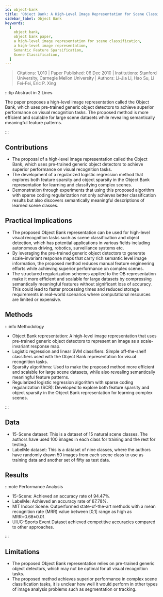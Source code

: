 ```yaml
---
id: object-bank
title: 'Object Bank: A High-Level Image Representation for Scene Classification & Semantic Feature Sparsification'
sidebar_label: Object Bank
keywords:
  [
    object bank,
    object bank paper,
    a high-level image representation for scene classification,
    a high-level image representation,
    Semantic Feature Sparsification,
    Scene Classification,
  ]
---
```


> Citations: 1,010 | Paper Published: 06 Dec 2010 | Institutions: Stanford University, Carnegie Mellon University | Authors: Li-Jia Li, Hao Su, Li Fei-Fei, Eric P. Xing

<!-- Prettier doesn't change this -->
:::tip Abstract in 2 Lines

The paper proposes a high-level image representation called the Object Bank, which uses pre-trained generic object detectors to achieve superior performance on visual recognition tasks. The proposed method is more efficient and scalable for large scene datasets while revealing semantically meaningful feature patterns.

:::


## Contributions 

- The proposal of a high-level image representation called the Object Bank, which uses pre-trained generic object detectors to achieve superior performance on visual recognition tasks.
- The development of a regularized logistic regression method that explores both feature sparsity and object sparsity in the Object Bank representation for learning and classifying complex scenes. 
- Demonstration through experiments that using this proposed algorithm with sparse coding regularization not only achieves better classification results but also discovers semantically meaningful descriptions of learned scene classes.

## Practical Implications

- The proposed Object Bank representation can be used for high-level visual recognition tasks such as scene classification and object detection, which has potential applications in various fields including autonomous driving, robotics, surveillance systems etc.
- By leveraging the pre-trained generic object detectors to generate scale-invariant response maps that carry rich semantic level image information, the proposed method reduces manual feature engineering efforts while achieving superior performance on complex scenes. 
- The structured regularization schemes applied to the OB representation make it more efficient and scalable for large datasets by compressing semantically meaningful features without significant loss of accuracy. This could lead to faster processing times and reduced storage requirements in real-world scenarios where computational resources are limited or expensive.


## Methods
<!-- Prettier doesn't change this -->
:::info Methodology

- Object Bank representation: A high-level image representation that uses pre-trained generic object detectors to represent an image as a scale-invariant response map.
- Logistic regression and linear SVM classifiers: Simple off-the-shelf classifiers used with the Object Bank representation for visual recognition tasks. 
- Sparsity algorithms: Used to make the proposed method more efficient and scalable for large scene datasets, while also revealing semantically meaningful feature patterns.
- Regularized logistic regression algorithm with sparse coding regularization (SCR): Developed to explore both feature sparsity and object sparsity in the Object Bank representation for learning complex scenes.

:::

## Data
- 15-Scene dataset: This is a dataset of 15 natural scene classes. The authors have used 100 images in each class for training and the rest for testing.
- LabelMe dataset: This is a dataset of nine classes, where the authors have randomly drawn 50 images from each scene class to use as training data and another set of fifty as test data.

## Results
<!-- Prettier doesn't change this -->
:::note Performance Analysis

- 15-Scene: Achieved an accuracy rate of 94.47%.
- LabelMe: Achieved an accuracy rate of 87.78%. 
- MIT Indoor Scene: Outperformed state-of-the-art methods with a mean recognition rate (MRR) value between [0,1] range as high as MRR=0.68±0.01.
- UIUC-Sports Event Dataset achieved competitive accuracies compared to other approaches.

:::


## Limitations

- The proposed Object Bank representation relies on pre-trained generic object detectors, which may not be optimal for all visual recognition tasks. 
- The proposed method achieves superior performance in complex scene classification tasks, it is unclear how well it would perform in other types of image analysis problems such as segmentation or tracking.


